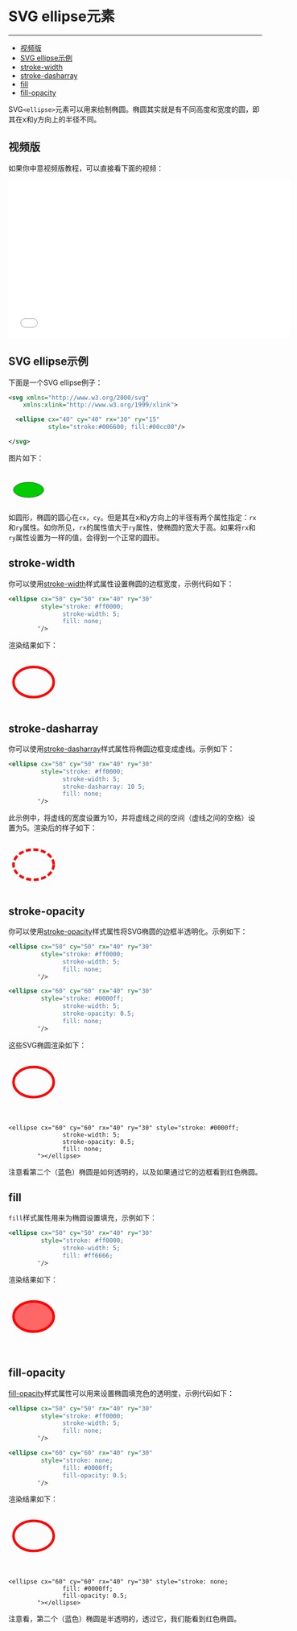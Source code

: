 # SVG ellipse元素
***

> 
* [视频版](#视频版)
* [SVG ellipse示例](#svg-ellipse示例)
* [stroke-width](#stroke-width)
* [stroke-dasharray](#stroke-dasharray)
* [fill](#fill)
* [fill-opacity](#fill-opacity)

SVG`<ellipse>`元素可以用来绘制椭圆。椭圆其实就是有不同高度和宽度的圆，即其在x和y方向上的半径不同。

## 视频版

如果你中意视频版教程，可以直接看下面的视频：

<iframe width="560" height="315" src="//www.youtube.com/embed/H6jlhLtdgqg?list=PLL8woMHwr36F2tCFnWTbVBQAGQ6nTcXOO" frameborder="0" allowfullscreen=""></iframe>

## SVG ellipse示例

下面是一个SVG ellipse例子：

```xml
<svg xmlns="http://www.w3.org/2000/svg"
    xmlns:xlink="http://www.w3.org/1999/xlink">

  <ellipse cx="40" cy="40" rx="30" ry="15"
           style="stroke:#006600; fill:#00cc00"/>

</svg>
```

图片如下：

<svg width="320" height="70">
    <ellipse cx="40" cy="40" rx="30" ry="15" style="stroke:#006600; fill:#00cc00"></ellipse>
</svg>

如圆形，椭圆的圆心在`cx`，`cy`。但是其在x和y方向上的半径有两个属性指定：`rx`和`ry`属性。如你所见，`rx`的属性值大于`ry`属性，使椭圆的宽大于高。如果将`rx`和`ry`属性设置为一样的值，会得到一个正常的圆形。

## stroke-width

你可以使用[stroke-width]()样式属性设置椭圆的边框宽度，示例代码如下：

```xml
<ellipse cx="50" cy="50" rx="40" ry="30"
         style="stroke: #ff0000;
               stroke-width: 5;
               fill: none;
        "/>
```

渲染结果如下：

<svg height="100">
    <ellipse cx="50" cy="50" rx="40" ry="30" style="stroke: #ff0000;
                   stroke-width: 5;
                   fill: none;
            "></ellipse>
</svg>

## stroke-dasharray

你可以使用[stroke-dasharray]()样式属性将椭圆边框变成虚线。示例如下：

```xml
<ellipse cx="50" cy="50" rx="40" ry="30"
         style="stroke: #ff0000;
               stroke-width: 5;
               stroke-dasharray: 10 5;
               fill: none;
        "/>
```

此示例中，将虚线的宽度设置为10，并将虚线之间的空间（虚线之间的空格）设置为5。渲染后的样子如下：

<svg height="100">
    <ellipse cx="50" cy="50" rx="40" ry="30" style="stroke: #ff0000;
                   stroke-width: 5;
                   stroke-dasharray: 10 5;
                   fill: none;
            "></ellipse>
</svg>

## stroke-opacity

你可以使用[stroke-opacity]()样式属性将SVG椭圆的边框半透明化。示例如下：

```xml
<ellipse cx="50" cy="50" rx="40" ry="30"
         style="stroke: #ff0000;
               stroke-width: 5;
               fill: none;
        "/>

<ellipse cx="60" cy="60" rx="40" ry="30"
         style="stroke: #0000ff;
               stroke-width: 5;
               stroke-opacity: 0.5;
               fill: none;
        "/>
```

这些SVG椭圆渲染如下：

<svg height="120">
    <ellipse cx="50" cy="50" rx="40" ry="30" style="stroke: #ff0000;
                   stroke-width: 5;
                   fill: none;
            "></ellipse>

    <ellipse cx="60" cy="60" rx="40" ry="30" style="stroke: #0000ff;
                   stroke-width: 5;
                   stroke-opacity: 0.5;
                   fill: none;
            "></ellipse>
</svg>

注意看第二个（蓝色）椭圆是如何透明的，以及如果通过它的边框看到红色椭圆。

## fill

`fill`样式属性用来为椭圆设置填充，示例如下：

```xml
<ellipse cx="50" cy="50" rx="40" ry="30"
         style="stroke: #ff0000;
               stroke-width: 5;
               fill: #ff6666;
        "/>
```

渲染结果如下：

<svg height="120">
    <ellipse cx="50" cy="50" rx="40" ry="30" style="stroke: #ff0000;
                   stroke-width: 5;
               fill: #ff6666;
            "></ellipse>
</svg>

## fill-opacity

[fill-opacity]()样式属性可以用来设置椭圆填充色的透明度，示例代码如下：

```xml
<ellipse cx="50" cy="50" rx="40" ry="30"
         style="stroke: #ff0000;
               stroke-width: 5;
               fill: none;
        "/>

<ellipse cx="60" cy="60" rx="40" ry="30"
         style="stroke: none;
               fill: #0000ff;
               fill-opacity: 0.5;
        "/>
```

渲染结果如下：

<svg height="120">
    <ellipse cx="50" cy="50" rx="40" ry="30" style="stroke: #ff0000;
                   stroke-width: 5;
                   fill: none;
            "></ellipse>

    <ellipse cx="60" cy="60" rx="40" ry="30" style="stroke: none;
                   fill: #0000ff;
                   fill-opacity: 0.5;
            "></ellipse>
</svg>

注意看，第二个（蓝色）椭圆是半透明的，透过它，我们能看到红色椭圆。

